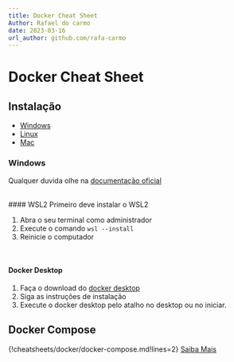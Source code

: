 ```yaml
---
title: Docker Cheat Sheet
Author: Rafael do carmo
date: 2023-03-16
url_author: github.com/rafa-carmo
---
```

# Docker Cheat Sheet

## Instalação
- [Windows](#windows)
- [Linux](https://docs.docker.com/desktop/install/linux-install/)
- [Mac](https://docs.docker.com/desktop/install/mac-install/)

### Windows
Qualquer duvida olhe na [documentação oficial](https://docs.docker.com/desktop/install/windows-install/)

<br>
#### WSL2
Primeiro deve instalar o WSL2

1. Abra o seu terminal como administrador
2. Execute o comando ```wsl --install```
3. Reinicie o computador

<br>

#### Docker Desktop
1. Faça o download do [docker desktop](https://desktop.docker.com/win/main/amd64/Docker%20Desktop%20Installer.exe)
2. Siga as instruções de instalação
3. Execute o docker desktop pelo atalho no desktop ou no iniciar.

## Docker Compose
{!cheatsheets/docker/docker-compose.md!lines=2}
[Saiba Mais](/cheatsheets/docker/docker-compose)
